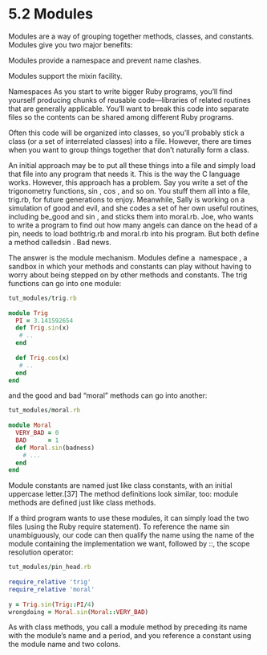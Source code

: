 5.2 Modules
====
Modules are a way of grouping together methods, classes, and constants. Modules give you two major benefits:

Modules provide a namespace and prevent name clashes.

Modules support the mixin facility.

Namespaces
As you start to write bigger Ruby programs, you’ll find yourself producing chunks of reusable code—libraries of related routines that are generally applicable. You’ll want to break this code into separate files so the contents can be shared among different Ruby programs.

Often this code will be organized into classes, so you’ll probably stick a class (or a set of interrelated classes) into a file. However, there are times when you want to group things together that don’t naturally form a class.

An initial approach may be to put all these things into a file and simply load that file into any program that needs it. This is the way the C language works. However, this approach has a problem. Say you write a set of the trigonometry functions, ​sin​ , ​cos​ , and so on. You stuff them all into a file, ​trig.rb​, for future generations to enjoy. Meanwhile, Sally is working on a simulation of good and evil, and she codes a set of her own useful routines, including ​be_good​ and ​sin​ , and sticks them into ​moral.rb​. Joe, who wants to write a program to find out how many angels can dance on the head of a pin, needs to load both ​trig.rb​ and ​moral.rb​ into his program. But both define a method called ​sin​ . Bad news.

The answer is the module mechanism. Modules define a ​ namespace​ , a sandbox in which your methods and constants can play without having to worry about being stepped on by other methods and constants. The trig functions can go into one module:
```ruby
tut_modules/trig.rb
​ 	
​module​ Trig​	
  PI = 3.141592654​ 	
  ​def​ Trig.sin(x)​ 	
   ​# ..​​ 	
  ​end​​ 	
​ 	
  ​def​ Trig.cos(x)​ 	
   ​# ..​​ 	
  ​end​​ 	
​end​
```
and the good and bad “moral” methods can go into another:
```ruby
tut_modules/moral.rb
​ 	
​module​ Moral​ 	
  VERY_BAD = 0​ 	
  BAD      = 1​ 	
  ​def​ Moral.sin(badness)​ 	
    ​# ...​​ 	
  ​end​​ 	
​end​
```
Module constants are named just like class constants, with an initial uppercase letter.[37] The method definitions look similar, too: module methods are defined just like class methods.

If a third program wants to use these modules, it can simply load the two files (using the Ruby ​require​ statement). To reference the name ​sin​ unambiguously, our code can then qualify the name using the name of the module containing the implementation we want, followed by ​::​, the scope resolution operator:
```ruby
tut_modules/pin_head.rb
​ 	
require_relative ​'trig'​​ 	
require_relative ​'moral'​
​ 	
y = Trig.sin(Trig::PI/4)
wrongdoing = Moral.sin(Moral::VERY_BAD)
```
As with class methods, you call a module method by preceding its name with the module’s name and a period, and you reference a constant using the module name and two colons.